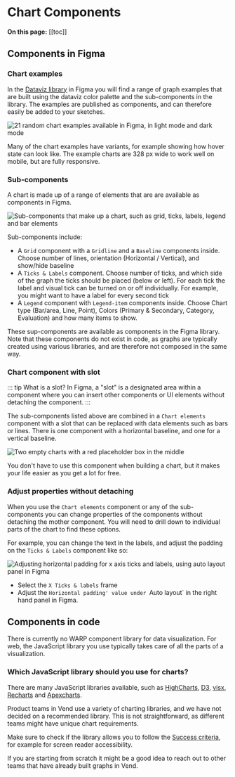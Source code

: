 # Chart Components

**On this page:**
[[toc]]


## Components in Figma

### Chart examples 

In the [Dataviz library](https://www.figma.com/design/jKb3gWUebdHyRBsK0naqB6/WARP---DataViz?m=auto&node-id=3024-46970&t=RQcDLpHUn8jFU242-1) in Figma you will find a range of graph examples that are built using the dataviz color palette and the sub-components in the library. The examples are published as components, and can therefore easily be added to your sketches.

![21 random chart examples available in Figma, in light mode and dark mode](/foundations/dataviz/component-gallery.png)

Many of the chart examples have variants, for example showing how hover state can look like. The example charts are 328 px wide to work well on mobile, but are fully responsive.

### Sub-components

A chart is made up of a range of elements that are are available as components in Figma. 

![Sub-components that make up a chart, such as grid, ticks, labels, legend and bar elements](/foundations/dataviz/example-chart-composition.png)

Sub-components include:
- A `Grid` component with a `Gridline` and a `Baseline` components inside. Choose number of lines, orientation (Horizontal / Vertical), and show/hide baseline
- A `Ticks & Labels` component. Choose number of ticks, and which side of the graph the ticks should be placed (below or left). For each tick the label and visual tick can be turned on or off individually. For example, you might want to have a label for every second tick
- A `Legend` component with `Legend-item` components inside. Choose Chart type (Bar/area, Line, Point), Colors (Primary & Secondary, Category, Evaluation) and how many items to show.

These sup-components are available as components in the Figma library. Note that these components do not exist in code, as graphs are typically created using various libraries, and are therefore not composed in the same way.

### Chart component with slot

::: tip What is a slot?
In Figma, a "slot" is a designated area within a component where you can insert other components or UI elements without detaching the component.
:::

The sub-components listed above are combined in a `Chart elements` component with a slot that can be replaced with data elements such as bars or lines. There is one component with a horizontal baseline, and one for a vertical baseline.  

![Two empty charts with a red placeholder box in the middle](/foundations/dataviz/chart-element-component-with-slot.png)

You don't have to use this component when building a chart, but it makes your life easier as you get a lot for free.

### Adjust properties without detaching

When you use the `Chart elements` component or any of the sub-components you can change properties of the components without detaching the mother component. You will need to drill down to individual parts of the chart to find these options.

For example, you can change the text in the labels, and adjust the padding on the `Ticks & Labels` component like so:

![Adjusting horizontal padding for x axis ticks and labels, using auto layout panel in Figma](/foundations/dataviz/sub-component-padding.gif)

- Select the `X Ticks & labels` frame
- Adjust the `Horizontal padding' value under `Auto layout` in the right hand panel in Figma.

## Components in code

There is currently no WARP component library for data visualization. For web, the JavaScript library you use typically takes care of all the parts of a visualization.

### Which JavaScript library should you use for charts?
There are many JavaScript libraries available, such as [HighCharts](https://www.highcharts.com), [D3](https://d3js.org/), [visx](https://airbnb.io/visx/), [Recharts](https://recharts.org/) and [Apexcharts](https://apexcharts.com/). 

Product teams in Vend use a variety of charting libraries, and we have not decided on a recommended library. This is not straightforward, as different teams might have unique chart requirements.

Make sure to check if the library allows you to follow the [Success criteria](/foundations/data-visualization/success-criteria/introduction/), for example for screen reader accessibility.

If you are starting from scratch it might be a good idea to reach out to other teams that have already built graphs in Vend.